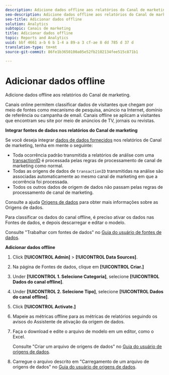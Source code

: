 ```yaml
---
description: Adicione dados offline aos relatórios do Canal de marketing.
seo-description: Adicione dados offline aos relatórios do Canal de marketing.
seo-title: Adicionar dados offline
solution: Analytics
subtopic: Canais de marketing
title: Adicionar dados offline
topic: Reports and Analytics
uuid: bbf 4661 a-b 6 b 1-4 a 89-a 3 cf-ae 8 dd 785 d 37 d
translation-type: tm+mt
source-git-commit: 86fe1b3650100a05e52fb2102134fee515c871b1

---
```



# Adicionar dados offline

Adicione dados offline aos relatórios do Canal de marketing.

Canais online permitem classificar dados de visitantes que chegam por meio de fontes como mecanismo de pesquisa, anúncio na Internet, domínio de referência ou campanha de email. Canais offline se aplicam a visitantes que encontram seu site por meio de anúncios de TV, jornais ou revistas.

**Integrar fontes de dados nos relatórios do Canal de marketing**

Se você deseja integrar [dados de dados fornecidos](https://marketing.adobe.com/resources/help/en_US/sc/datasources/index.html?f=c_faq) nos relatórios de Canal de marketing, tenha em mente o seguinte:

* Toda ocorrência padrão transmitida a relatórios de análise com uma [transactionID](https://marketing.adobe.com/resources/help/en_US/sc/datasources/index.html?f=c_Transaction_ID) é processada pelas regras de processamento de canal de marketing como normal.
* Todas as origens de dados de `transactionID` transmitidas na análise são associadas automaticamente ao mesmo canal de marketing em que a ocorrência foi processada.
* Todos os outros dados de origem de dados não passam pelas regras de processamento de canal de marketing.

Consulte a ajuda [Origens de dados](https://marketing.adobe.com/resources/help/en_US/sc/datasources/index.html) para obter mais informações sobre as Origens de dados.

Para classificar os dados do canal offline, é preciso ativar os dados nas Fontes de dados, e depois descarregar e editar o modelo.

Consulte "Trabalhar com fontes de dados" no [Guia do usuário de fontes de dados](https://marketing.adobe.com/resources/help/en_US/sc/datasources/index.html).

**Adicionar dados offline**

1. Click **[!UICONTROL Admin]** &gt; **[!UICONTROL Data Sources]**.
1. Na página de Fontes de dados, clique em **[!UICONTROL Criar.]**
1. Under **[!UICONTROL 1. Selecione Categoria]**, selecione **[!UICONTROL Dados do canal offline]**.
1. Under **[!UICONTROL 2. Selecione Tipo]**, selecione **[!UICONTROL Dados do canal offline]**.
1. Click **[!UICONTROL Activate.]**
1. Mapeie as métricas offline para as métricas de relatórios seguindo os avisos do Assistente de ativação da origem de dados.
1. Faça o download e edite o arquivo de modelo em um editor, como o Excel.

   Consulte "Criar um arquivo de origens de dados" no [Guia do usuário de origens de dados](https://marketing.adobe.com/resources/help/en_US/sc/datasources/index.html).

1. Carregue o arquivo descrito em "Carregamento de um arquivo de origens de dados" no [Guia do usuário de origens de dados](https://marketing.adobe.com/resources/help/en_US/sc/datasources/index.html).
